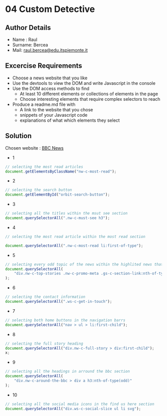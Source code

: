 # 04 Custom Detective

## Author Details

-   Name : Raul
-   Surname: Bercea
-   Mail: raul.bercea@edu.itspiemonte.it

## Excercise Requirements

-   Choose a news website that you like
-   Use the devtools to view the DOM and write Javascript in the console
-   Use the DOM access methods to find
    -   At least 10 different elements or collections of elements in the page
    -   Choose interesting elements that require complex selectors to reach
-   Produce a readme.md file with
    -   A link to the website that you chose
    -   snippets of your Javascript code
    -   explanations of what which elements they select

## Solution

Chosen website : [BBC News](www.bbc.com/news)

-   1

```javascript
// selecting the most read articles
document.getElementsByClassName("nw-c-most-read");
```

-   2

```javascript
// selecting the search button
document.getElementById("orbit-search-button");
```

-   3

```javascript
// selecting all the titles within the msut see section
document.querySelectorAll(".nw-c-must-see h3");
```

-   4

```javascript
// selecting the most read article within the most read section

document.querySelectorAll(".nw-c-most-read li:first-of-type");
```

-   5

```javascript
// selecting every odd topic of the news within the highlited news that is visible
document.querySelectorAll(
	"div.nw-c-top-stories .nw-c-promo-meta .gs-c-section-link:nth-of-type(odd):not(.hidden)"
);
```

-   6

```javascript
// selecting the contact information
document.querySelectorAll(".ws-c-get-in-touch");
```

-   7

```javascript
// selecting both home buttons in the navigation barrs
document.querySelectorAll("nav > ul > li:first-child");
```

-   8

```javascript
// selecting the full story heading
document.querySelectorAll("div.nw-c-full-story > div:first-child");
x;
```

-   9

```javascript
// selecting all the headings in arround the bbc section
document.querySelectorAll(
	"div.nw-c-around-the-bbc > div a h3:nth-of-type(odd)"
);
```

-   10

```javascript
// selecting all the social media icons in the find us here section
document.querySelectorAll("div.ws-c-social-slice ul li svg");
```
